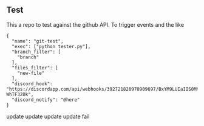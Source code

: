 ## Test

This a repo to test against the github API. To trigger events and the like
```
{
  "name": "git-test",
  "exec": ["python tester.py"],
  "branch_filter": [
    "branch"
  ],
  "files_filter": [
    "new-file"
  ],
  "discord_hook": "https://discordapp.com/api/webhooks/392721820970909697/BxYM9LUIaIIS0Mtwu30SgPSzHLpNBk50QfjKkA1n55stk02eGmID0HVCQHR-WhTF32Dk",
  "discord_notify": "@here"
}
```
update
update
update
update
fail
